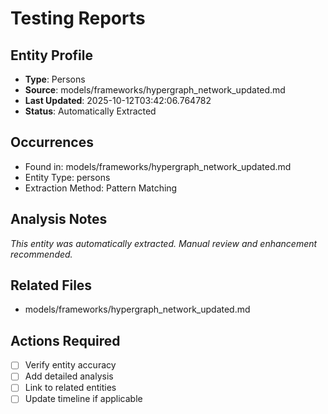# Testing Reports

## Entity Profile
- **Type**: Persons
- **Source**: models/frameworks/hypergraph_network_updated.md
- **Last Updated**: 2025-10-12T03:42:06.764782
- **Status**: Automatically Extracted

## Occurrences
- Found in: models/frameworks/hypergraph_network_updated.md
- Entity Type: persons
- Extraction Method: Pattern Matching

## Analysis Notes
*This entity was automatically extracted. Manual review and enhancement recommended.*

## Related Files
- models/frameworks/hypergraph_network_updated.md

## Actions Required
- [ ] Verify entity accuracy
- [ ] Add detailed analysis
- [ ] Link to related entities
- [ ] Update timeline if applicable
